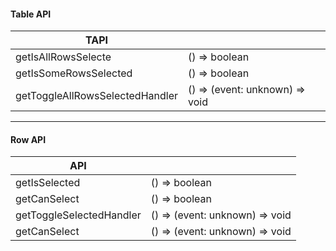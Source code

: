 #### Table API

| TAPI                            |                                |
| ------------------------------- | ------------------------------ |
| getIsAllRowsSelecte             | () => boolean                  |
| getIsSomeRowsSelected           | () => boolean                  |
| getToggleAllRowsSelectedHandler | () => (event: unknown) => void |

---

#### Row API

| API                      |                                |
| ------------------------ | ------------------------------ |
| getIsSelected            | () => boolean                  |
| getCanSelect             | () => boolean                  |
| getToggleSelectedHandler | () => (event: unknown) => void |
| getCanSelect             | () => (event: unknown) => void |
